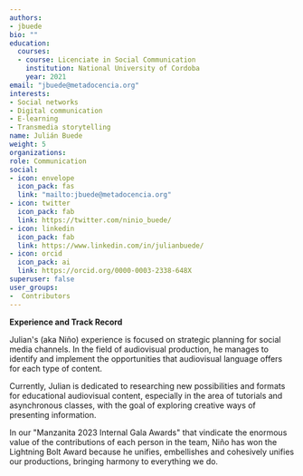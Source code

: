 ```yaml
---
authors:
- jbuede
bio: ""
education:
  courses:
  - course: Licenciate in Social Communication
    institution: National University of Cordoba
    year: 2021
email: "jbuede@metadocencia.org"
interests:
- Social networks
- Digital communication
- E-learning
- Transmedia storytelling
name: Julián Buede
weight: 5
organizations:
role: Communication
social:
- icon: envelope
  icon_pack: fas
  link: "mailto:jbuede@metadocencia.org"
- icon: twitter
  icon_pack: fab
  link: https://twitter.com/ninio_buede/
- icon: linkedin
  icon_pack: fab
  link: https://www.linkedin.com/in/julianbuede/
- icon: orcid
  icon_pack: ai
  link: https://orcid.org/0000-0003-2338-648X
superuser: false
user_groups:
-  Contributors
---
```

**Experience and Track Record**

Julian's (aka Niño) experience is focused on strategic planning for social media channels. In the field of audiovisual production, he manages to identify and implement the opportunities that audiovisual language offers for each type of content.

Currently, Julian is dedicated to researching new possibilities and formats for educational audiovisual content, especially in the area of tutorials and asynchronous classes, with the goal of exploring creative ways of presenting information. 

In our "Manzanita 2023 Internal Gala Awards" that vindicate the enormous value of the contributions of each person in the team, Niño has won the Lightning Bolt Award because he unifies, embellishes and cohesively unifies our productions, bringing harmony to everything we do.
